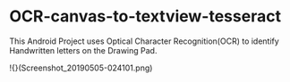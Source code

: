 # OCR-canvas-to-textview-tesseract

This Android Project uses Optical Character Recognition(OCR) to identify Handwritten letters on the Drawing Pad.

!{}(Screenshot_20190505-024101.png)
